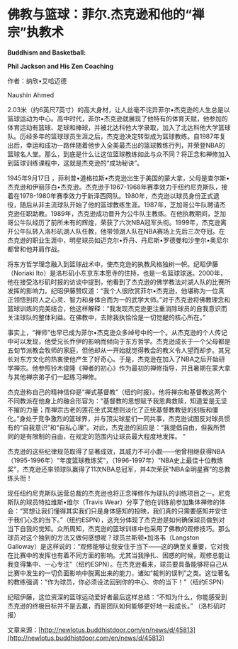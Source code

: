 # 佛教与篮球：菲尔.杰克逊和他的“禅宗”执教术

**Buddhism and Basketball:**

**Phil Jackson and His Zen Coaching**

作者：纳欣•艾哈迈德

Naushin Ahmed

2.03米（约6英尺7英寸）的高大身材，让人丝毫不诧异菲尔•杰克逊的人生总是以篮球运动为中心。高中时代，菲尔•杰克逊就展现了他特有的体育天赋，他参加的体育运动有篮球、足球和棒球，并被北达科他大学录取，加入了北达科他大学篮球队。历经多年的篮球球员生涯之后，杰克逊决定转型成为篮球教练。自1987年复出后，幸运和成功一路伴随着他步入全美最杰出的篮球教练行列，并荣登NBA的篮球名人堂。那么，到底是什么让这位篮球教练如此与众不同？将正念和禅修加入到篮球训练课程中，这就是杰克逊的“成功秘诀”。

1945年9月17日 ，菲利普•道格拉斯•杰克逊出生于美国的蒙大拿，父母是查尔斯•杰克逊和伊丽莎白•杰克逊。杰克逊于1967-1968年赛季效力于纽约尼克斯队，接着在1978-1980年赛季效力于新泽西网队。1980年，杰克逊以球员身份正式退役，随后从非主流球队开始了他的篮球教练生涯。1987年，芝加哥公牛队聘请杰克逊任职助教。1989年，杰克逊成功晋升为公牛队主教练。在他执教期间，芝加哥公牛队经历了前所未有的辉煌，荣获了六次NBA冠军头衔。1999年，杰克逊离开公牛队转入洛杉矶湖人队任教，他带领湖人队在NBA赛场上先后三次夺冠。在杰克逊的职业生涯中，明星球员如迈克尔•乔丹、丹尼斯•罗德曼和沙奎尔•奥尼尔都曾和他并肩作战。

将东方哲学理念融入到篮球战术中，使杰克逊的执教风格独树一帜。纪昭伊藤（Noriaki Ito）是洛杉矶小东京东本愿寺的住持，也是一名篮球球迷。2000年，他在接受洛杉矶时报的访谈中提到，他看到了杰克逊的佛学教法对湖人队的比赛所发挥的影响力。纪昭伊藤赞叹道：“我个人很欣赏菲尔•杰克逊，他堪称为一位真正领悟到将人之心灵、智力和身体合而为一的武学大师。”对于杰克逊将佛教理念和篮球训练的完美结合，他这样解释：“我发现杰克逊更注重消除球员的自我意识而关注球队的整体利益。在佛教中，去除我执恰恰是一切觉醒的核心所在。”

事实上，“禅师”也早已成为菲尔•杰克逊众多绰号中的一个。从杰克逊的个人传记中可以发现，他受兄长乔伊的影响而倾向于东方哲学。杰克逊成长于一个父母都是五旬节派教会牧师的家庭，但他却从一开始就觉得教会的教义令人望而却步。其兄长对东方文化的热衷使他产生了好奇心。于是，杰克逊在加入了NBA之后开始研学禅宗。他参照铃木俊隆《禅者的初心》作为最初的禅修指导，并且暑期在蒙大拿与其他禅宗弟子们一起练习禅修。

杰克逊称自己的精神信仰是“禅式基督教”（纽约时报）。他将禅宗和基督教这两个不同教派在他身上的融合形容为：“基督教的思想赋予我恩典救赎，知道爱是无坚不摧的力量；而禅宗古老的莲花坐式冥想则淡化了正统基督教教徒的刻板和僵化。”身处于竞争激烈的篮球界，并与顶尖球星们一同共事，杰克逊试图反对球员惯有的“自我意识”和“自私心理”。对此，杰克逊的回应是：“我提倡自由，但我所赞同的是有限制的自由，在规定的范围内让球员最大程度地发挥。 ”

杰克逊的这些纪律规范取得了显著成效，其威力不可小觑——他曾相继获得NBA（1995-1996年）“年度篮球教练奖”，（1996-1997年）“NBA史上最佳十位教练奖”，杰克逊还率领球队赢得了11次NBA总冠军，并4次荣获“NBA全明星赛”的总教练头衔！

现任纽约尼克斯队运营总裁的杰克逊也将正念禅修作为球队的训练项目之一。尼克斯队的球员特拉维斯•维尔（Travis Wear）分享了他在训练前参加集体禅修的体会：“冥想让我们懂得其实我们只是身体感知的投映，我们真的只需要感知并安住于我们心念的当下。”（纽约ESPN），这充分体现了杰克逊是如何确保球员做到对当下自我的觉知。众所周知，杰克逊的篮球训练中也采用了佛教的观修技巧。那么球员对这个独到的方法又做何感想呢？球员兰斯顿•加洛韦（Langston Galloway）是这样说的：“观修能够让我安住于当下——这的确至关重要，它对我在比赛中的发挥也有着不同方面的影响。尤其当我挣扎、困惑的时候，观修总能让我变得集中、一心专注”（纽约ESPN）。在杰克逊看来，球员要具备能够将自己从比赛中发生的一切负面影响中脱离出来的能力，诸如“裁判的误判”之类。这位著名的教练强调：“作为球员，你必须设法回到你的中心、你的当下！”（纽约ESPN）

纪昭伊藤，这位资深的篮球运动爱好者最后这样总结：“不知为什么，你能感受到杰克逊的终极目标并不是去赢，而是团队如何能够更好地一起成长。” （洛杉矶时报）

文章来源：[http://newlotus.buddhistdoor.com/en/news/d/45813](http://newlotus.buddhistdoor.com/en/news/d/45813)

